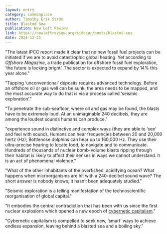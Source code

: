 ```yaml
---
layout: entry
category: commonplace
author: Timothy Erik Ström
title: Blasted Sea
publication: New Left Review
link: https://newleftreview.org/sidecar/posts/blasted-sea
date: 2024-12-21
---
```


"The latest IPCC report made it clear that no new fossil fuel projects can be initiated if we are to avoid catastrophic global heating. Yet according to *Offshore Magazine*, a trade publication for offshore fossil fuel exploration, ‘the future is looking bright’. The sector is expected to expand by 14% this year alone."

"Tapping ‘unconventional’ deposits requires advanced technology. Before an offshore oil or gas well can be sunk, the area needs to be mapped, and the most accurate way to do that is via a process called ‘seismic exploration’."

"To penetrate the sub-seafloor, where oil and gas may be found, the blasts have to be extremely loud. At an unimaginable 240 decibels, they are among the loudest sounds humans can produce."

"experience sound in distinctive and complex ways (they are able to ‘see’ and feel with sound). Humans can hear frequencies between 20 and 20,000 hertz (Hz); Bottlenose dolphins can hear up to 160,000 Hz. They use their ultra-precise hearing to locate food, to navigate and to communicate. Hundreds of thousands of nuclear bomb-volume blasts ripping through their habitat is likely to affect their senses in ways we cannot understand. It is an act of phenomenal violence."

"What of the other inhabitants of the overfished, acidifying ocean? What happens when microorganisms are hit with a 240-decibel sound wave? The short answer is nobody knows; it hasn’t been adequately studied."

"Seismic exploration is a telling manifestation of the technoscientific reorganisation of global capital."

"It embodies the central contradiction that has been with us since the first nuclear explosions which opened a new epoch of [cybernetic capitalism](https://newleftreview.org/issues/ii135/articles/timothy-erik-strom-capital-and-cybernetics)."

"Cybernetic capitalism is compelled to seek new, ‘smart’ ways to achieve endless expansion, leaving behind a blasted sea and a boiling sky."
